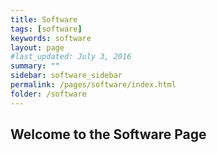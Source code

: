 ```yaml
---
title: Software
tags: [software]
keywords: software
layout: page
#last_updated: July 3, 2016
summary: ""
sidebar: software_sidebar
permalink: /pages/software/index.html
folder: /software
---
```



## Welcome to the Software Page




